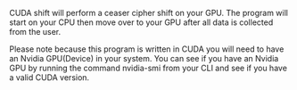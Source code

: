 CUDA shift will perform a ceaser cipher shift on your GPU. The program will start on your CPU then move over to your GPU after all data is collected from the user.


Please note because this program is written in CUDA you will need to have an Nvidia GPU(Device) in your system. You can see if you have an Nvidia GPU by running the command nvidia-smi from your CLI and see if you have a valid CUDA version.
